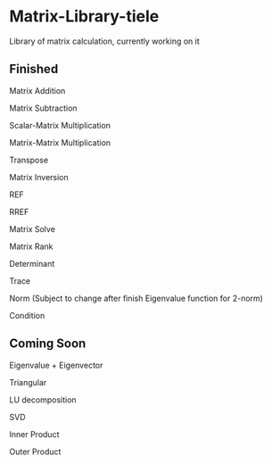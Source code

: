 # Matrix-Library-tiele

Library of matrix calculation, currently working on it

## Finished
Matrix Addition

Matrix Subtraction

Scalar-Matrix Multiplication

Matrix-Matrix Multiplication

Transpose

Matrix Inversion

REF

RREF

Matrix Solve

Matrix Rank

Determinant

Trace

Norm (Subject to change after finish Eigenvalue function for 2-norm)

Condition

## Coming Soon

Eigenvalue + Eigenvector

Triangular

LU decomposition

SVD

Inner Product

Outer Product

